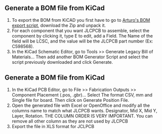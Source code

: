## Generate a BOM file from KiCad
1. To export the BOM from KiCAD you first have to go to [Arturo's BOM export script](https://gist.github.com/arturo182/a8c4a4b96907cfccf616a1edb59d0389), download the Zip and unpack it.
2. For each component that you want JLCPCB to assemble, select the component by clicking it, type E to edit, add a Field. The Name of the field will be LCSC, and the value will be the JLCPCB part number (Ex: C598568).
3. In the KiCad Schematic Editor, go to Tools >> Generate Legacy Bill of Materials... Then add another BOM Generator Script and select the script previously downloaded and click Generate.
## Generate a BOM file from KiCad
1. In the KiCad PCB Editor, go to File >> Fabrication Outputs >> Component Placement (.pos, .gbr)... Select The format CSV, mm and Single file for board. Then click on Generate Position File.
2. Open the generated file with Excel or OpenOffice and modify all the columns name to match what JLCPCB wants. Designator, Mid X, Mid Y, Layer, Rotation. THE COLUMN ORDER IS VERY IMPORTANT. You can remove all other column as they are not used by JLCPCB
3. Export the file in XLS format for JCLPCB